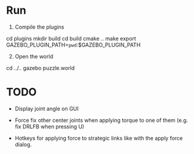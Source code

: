 # Run

1. Compile the plugins

  cd plugins
  mkdir build
  cd build
  cmake ..
  make
  export GAZEBO_PLUGIN_PATH=`pwd`:$GAZEBO_PLUGIN_PATH

2. Open the world

  cd ../..
  gazebo puzzle.world

# TODO

* Display joint angle on GUI

* Force fix other center joints when applying torque to one of them (e.g. fix DRLFB when pressing U)

* Hotkeys for applying force to strategic links like with the apply force dialog.

